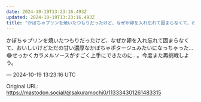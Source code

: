 ```yaml
---
date: 2024-10-19T13:23:16.493Z
updated: 2024-10-19T13:23:16.493Z
title: "かぼちゃプリンを焼いたつもりだったけど、なぜか卵を入れ忘れて固まらなくて、おいし[...]"
---
```


<p>かぼちゃプリンを焼いたつもりだったけど、なぜか卵を入れ忘れて固まらなくて、おいしいけどただの甘い濃厚なかぼちゃポタージュみたいになっちゃった…😂せっかくカラメルソースがすごく上手にできたのに…。今度また再挑戦しよう。</p>

&mdash; 2024-10-19 13:23:16 UTC

Original URL: https://mastodon.social/@sakuramochi0/113334301261483315
